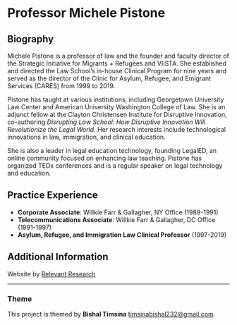 # Professor Michele Pistone

## Biography
Michele Pistone is a professor of law and the founder and faculty director of the Strategic Initiative for Migrants + Refugees and VIISTA. She established and directed the Law School’s in-house Clinical Program for nine years and served as the director of the Clinic for Asylum, Refugee, and Emigrant Services (CARES) from 1999 to 2019.

Pistone has taught at various institutions, including Georgetown University Law Center and American University Washington College of Law. She is an adjunct fellow at the Clayton Christensen Institute for Disruptive Innovation, co-authoring *Disrupting Law School: How Disruptive Innovation Will Revolutionize the Legal World*. Her research interests include technological innovations in law, immigration, and clinical education.

She is also a leader in legal education technology, founding LegalED, an online community focused on enhancing law teaching. Pistone has organized TEDx conferences and is a regular speaker on legal technology and education.

## Practice Experience
- **Corporate Associate**: Willkie Farr & Gallagher, NY Office (1989-1991)
- **Telecommunications Associate**: Willkie Farr & Gallagher, DC Office (1991-1997)
- **Asylum, Refugee, and Immigration Law Clinical Professor** (1997-2019)

## Additional Information
Website by [Relevant Research](https://relevant-research.com/)

---

### Theme
This project is themed by **Bishal Timsina** [timsinabishal232@gmail.com](mailto:timsinabishal232@gmail.com)

